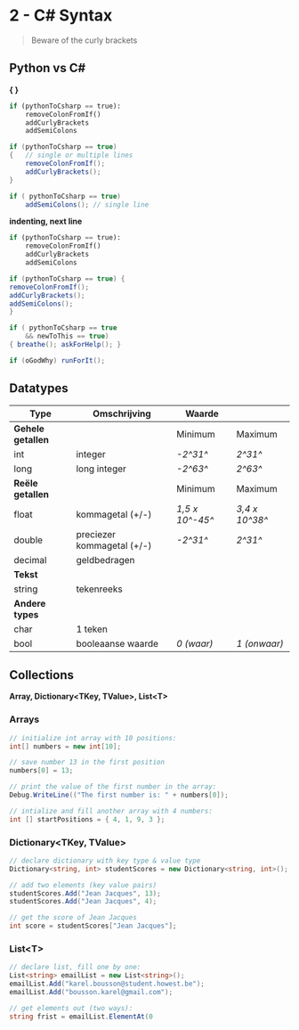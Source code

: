 # 2 - C# Syntax
> Beware of the curly brackets

## Python vs C#
**{ }**
```python
if (pythonToCsharp == true):
	removeColonFromIf()
	addCurlyBrackets
	addSemiColons
```
```csharp
if (pythonToCsharp == true)
{   // single or multiple lines
	removeColonFromIf();
	addCurlyBrackets();
}

if ( pythonToCsharp == true)
	addSemiColons(); // single line
```
**indenting, next line**
```python
if (pythonToCsharp == true):
	removeColonFromIf()
	addCurlyBrackets
	addSemiColons
```
```csharp
if (pythonToCsharp == true) {
removeColonFromIf();
addCurlyBrackets();
addSemiColons();
}

if ( pythonToCsharp == true
	&& newToThis == true)
{ breathe(); askForHelp(); }

if (oGodWhy) runForIt();
```

## Datatypes
| Type | Omschrijving | Waarde | |
|--|--|--|--|
| **Gehele getallen** | | Minimum | Maximum |
| int | integer | *-2^31^* | *2^31^* |
| long | long integer | *-2^63^* | *2^63^* |
| **Reële getallen** | | Minimum | Maximum |
| float | kommagetal (+/-) | *1,5 x 10^-45^* | *3,4 x 10^38^* |
| double | preciezer kommagetal (+/-) | *-2^31^* | *2^31^* |
| decimal | geldbedragen |  |
| **Tekst** | | |
| string | tekenreeks | | |
| **Andere types** | | |
| char | 1 teken | | |
| bool | booleaanse waarde | *0 (waar)* | *1 (onwaar)* |

## Collections
**Array, Dictionary\<TKey, TValue>, List\<T>**

### Arrays
```csharp
// initialize int array with 10 positions:
int[] numbers = new int[10];

// save number 13 in the first position
numbers[0] = 13;

// print the value of the first number in the array:
Debug.WriteLine(("The first number is: " + numbers[0]);

// intialize and fill another array with 4 numbers:
int [] startPositions = { 4, 1, 9, 3 };
```

### Dictionary\<TKey, TValue>
```csharp
// declare dictionary with key type & value type
Dictionary<string, int> studentScores = new Dictionary<string, int>();

// add two elements (key value pairs)
studentScores.Add("Jean Jacques", 13);
studentScores.Add("Jean Jacques", 4);

// get the score of Jean Jacques
int score = studentScores["Jean Jacques"];
```

### List\<T>
```csharp
// declare list, fill one by one:
List<string> emailList = new List<string>();
emailList.Add("karel.bousson@student.howest.be");
emailList.Add("bousson.karel@gmail.com");

// get elements out (two ways):
string frist = emailList.ElementAt(0
```
<!--stackedit_data:
eyJoaXN0b3J5IjpbLTE0MDU1NzI5NzUsLTIwMDU4NDQxOTZdfQ
==
-->